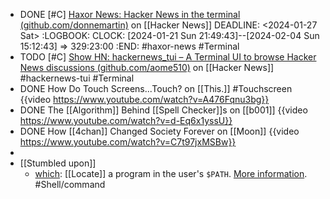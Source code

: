- DONE [#C] [Haxor News: Hacker News in the terminal (github.com/donnemartin)](https://news.ycombinator.com/item?id=29759204) on [[Hacker News]]
  DEADLINE: <2024-01-27 Sat>
  :LOGBOOK:
  CLOCK: [2024-01-21 Sun 21:49:43]--[2024-02-04 Sun 15:12:43] =>  329:23:00
  :END:
  #haxor-news #Terminal
- TODO [#C] [Show HN: hackernews_tui – A Terminal UI to browse Hacker News discussions (github.com/aome510)](https://news.ycombinator.com/item?id=26929588) on [[Hacker News]]
  #hackernews-tui #Terminal
- DONE How Do Touch Screens...Touch? on [[This.]]
  #Touchscreen
  {{video https://www.youtube.com/watch?v=A476Fqnu3bg}}
- DONE The [[Algorithm]] Behind [[Spell Checker]]s on [[b001]]
  {{video https://www.youtube.com/watch?v=d-Eq6x1yssU}}
- DONE How [[4chan]] Changed Society Forever on [[Moon]]
  {{video https://www.youtube.com/watch?v=C7t97jxMSBw}}
-
- [[Stumbled upon]]
	- [which](https://command-not-found.com/which): [[Locate]] a program in the user's `$PATH`. [More information](https://manned.org/which). #Shell/command